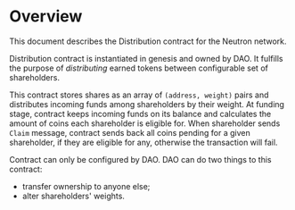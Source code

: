 # Overview

This document describes the Distribution contract for the Neutron network.

Distribution contract is instantiated in genesis and owned by DAO. It fulfills the purpose of _distributing_ earned
tokens between configurable set of shareholders.

This contract stores shares as an array of `(address, weight)` pairs and distributes incoming funds among
shareholders by their weight. At funding stage, contract keeps incoming funds on its balance and calculates
the amount of coins each shareholder is eligible for. When shareholder sends `Claim` message, contract sends back
all coins pending for a given shareholder, if they are eligible for any, otherwise the transaction will fail.

Contract can only be configured by DAO. DAO can do two things to this contract:
- transfer ownership to anyone else;
- alter shareholders' weights.
